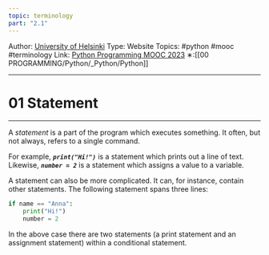 ```yaml
---
topic: terminology
part: "2.1"
---
```

Author: [University of Helsinki](https://programming-23.mooc.fi/)
Type: Website
Topics: #python #mooc #terminology
Link: [Python Programming MOOC 2023](https://programming-23.mooc.fi/)
∗:[[00 PROGRAMMING/Python/_Python/Python]] 

---
# 01 Statement

--- 
A _statement_ is a part of the program which executes something. It often, but not always, refers to a single command.

For example, ___`print("Hi!")`___ is a statement which prints out a line of text. Likewise, ___`number = 2`___ is a statement which assigns a value to a variable.

A statement can also be more complicated. It can, for instance, contain other statements. The following statement spans three lines:

```python
if name == "Anna":
    print("Hi!")
    number = 2
```

In the above case there are two statements (a print statement and an assignment statement) within a conditional statement.

